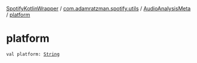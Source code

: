 [SpotifyKotlinWrapper](../../index.md) / [com.adamratzman.spotify.utils](../index.md) / [AudioAnalysisMeta](index.md) / [platform](./platform.md)

# platform

`val platform: `[`String`](https://kotlinlang.org/api/latest/jvm/stdlib/kotlin/-string/index.html)